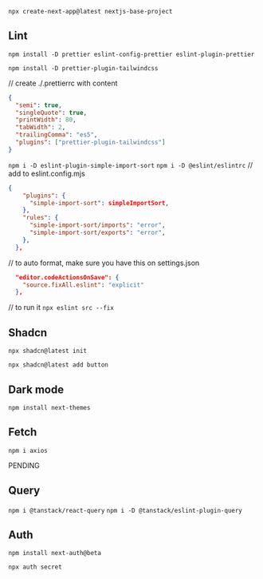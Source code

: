`npx create-next-app@latest nextjs-base-project`


## Lint

`npm install -D prettier eslint-config-prettier eslint-plugin-prettier`

`npm install -D prettier-plugin-tailwindcss`

// create ./.prettierrc with content
```json
{
  "semi": true,
  "singleQuote": true,
  "printWidth": 80,
  "tabWidth": 2,
  "trailingComma": "es5",
  "plugins": ["prettier-plugin-tailwindcss"]
}
```

`npm i -D eslint-plugin-simple-import-sort`
`npm i -D @eslint/eslintrc`
// add to eslint.config.mjs
```json
{
    "plugins": {
      "simple-import-sort": simpleImportSort,
    },
    "rules": {
      "simple-import-sort/imports": "error",
      "simple-import-sort/exports": "error",
    },
  },
```
// to auto format, make sure you have this on settings.json
```json
  "editor.codeActionsOnSave": {
    "source.fixAll.eslint": "explicit"
  },
```
// to run it
`npx eslint src --fix`


## Shadcn

`npx shadcn@latest init`

`npx shadcn@latest add button`


## Dark mode

`npm install next-themes`


## Fetch

`npm i axios`


PENDING

## Query

`npm i @tanstack/react-query`
`npm i -D @tanstack/eslint-plugin-query`


## Auth

`npm install next-auth@beta`

`npx auth secret`